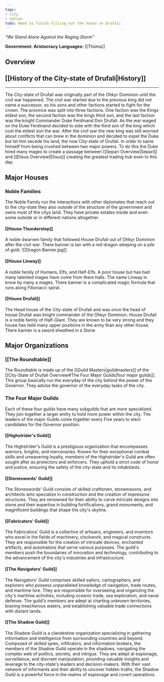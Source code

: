 ```yaml
---
tags:
- city
- nation
todo: Need to finish filling out the notes on Drufali
---
```

*"We Stand Alone Against the Raging Storm"*

**Government:** **Aristocracy**
**Languages:** [[Thüma]]
## Overview

## [[History of the City-state of Drufali|History]]
___
The City-state of Drufali was originally part of the Ohkyr Dominion until the civil war happened. The civil war started due to the previous king did not name a successor, so his sons and other factions started to fight for the crown. The province was split into three factions. One faction was the Kings eldest son, the second faction was the kings third son, and the last faction was the knight Commander Duke Ferdinand Don Drufali. As the war waged on the Duke Ferdinand decided to side with the third son of the king which cost the eldest son the war. After the civil war the new king was still worried about conflicts that can brew in the dominion and decided to expel the Duke but let him secede his land, the now City-state of Drufali. In order to same himself from being crushed between two major powers. To do this the Duke hired many mages to create a passage between [[Separi Overview|Separi]] and [[Elisus Overview|Elisus]] creating the greatest trading hub even to this day.
## Major Houses

### Noble Families
The Noble Family run the interactions with other diplomates that reach out to the city-state they also outside of the structure of the government and owns most of the citys land. They have private estates inside and even some outside or in different nations altogether. 
#### [[House Thunderstep]]
A noble dwarven family that followed House Drufali out of Ohkyr Dominion after the civil war. There banner is tan with a red dragon sleeping on a pile of gold. 
![[Dragon Banner.jpg]]

#### [[House Linway]]
A noble family of Humans, Elfs, and Half-Elfs. A poor house but has had many talented mages have come from there halls. The name Linway in know by many a mages. There banner is a complicated magic formula that runs along Fibonacci spiral.  
#### [[House Drufali]]
The Head house of the City-state of Drufali and was once the head of house Drufali was knight commander of the Ohkyr Dominion. House Drufali is a noble family of Half-Giant. They are known to be very strong and they house has held many upper positions in the army than any other house. There banner is a sword sheathed in a Stone  
## Major Organizations

### [[The Roundtable]]
The Roundtable is made up of the [[Guild Masters|guildmasters]] of the [[City-State of Drufali Overview#The Four Major Guilds|four major guilds]]. This group basically run the everyday of the city behind the power of the Governor. They advise the governor of the everyday tasks of the city.    

### The Four Major Guilds
Each of these four guilds have many subguilds that are more specialized. They join together a larger entity to hold more power within the city. The leaders of the major Guilds come together every Five years to elect candidates for the Governor position.
#### [[Highstrider's Guild]]

The Highstrider's Guild is a prestigious organization that encompasses warriors, knights, and mercenaries. Known for their exceptional combat skills and unwavering loyalty, members of the Highstrider's Guild are often sought after as protectors and enforcers. They uphold a strict code of honor and justice, ensuring the safety of the city-state and its inhabitants.
#### [[Stoneswords' Guild]]
The Stoneswords' Guild consists of skilled craftsmen, stonemasons, and architects who specialize in construction and the creation of impressive structures. They are renowned for their ability to carve intricate designs into stone and their expertise in building fortifications, grand monuments, and magnificent buildings that shape the city's skyline.
#### [[Fabricators' Guild]]
The Fabricators' Guild is a collective of artisans, engineers, and inventors who excel in the fields of machinery, clockwork, and magical constructs. They are responsible for the creation of intricate devices, enchanted artifacts, and automatons that serve various purposes. The guild's members push the boundaries of innovation and technology, contributing to the advancement of the city's industries and infrastructure.
#### [[The Navigators' Guild]]
The Navigators' Guild comprises skilled sailors, cartographers, and explorers who possess unparalleled knowledge of navigation, trade routes, and maritime lore. They are responsible for overseeing and organizing the city's maritime activities, including oceanic trade, sea exploration, and naval defense. The guild's members are adept at charting unknown territories, braving treacherous waters, and establishing valuable trade connections with distant lands.
#### [[The Shadow Guild]]
The Shadow Guild is a clandestine organization specializing in gathering information and intelligence from surrounding countries and beyond. Composed of skilled spies, infiltrators, and information brokers, the members of the Shadow Guild operate in the shadows, navigating the complex web of politics, secrets, and intrigue. They are adept at espionage, surveillance, and discreet manipulation, providing valuable insights and leverage to the city-state's leaders and decision-makers. With their vast network of informants and their ability to uncover hidden truths, the Shadow Guild is a powerful force in the realms of espionage and covert operations.